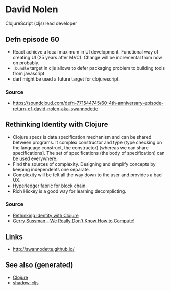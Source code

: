 # David Nolen

ClojureScript (cljs) lead developer

## Defn episode 60

  - React achieve a local maximum in UI development. Functional way of
    creating UI (25 years after MVC). Change will be incremental from
    now on probably.
  - `:bundle` target in cljs allows to defer packaging problem to
    building tools from javascript.
  - dart might be used a future target for clojurescript.

### Source

  - <https://soundcloud.com/defn-771544745/60-4th-anniversary-episode-return-of-david-nolen-aka-swannodette>

## Rethinking Identity with Clojure

  - Clojure specs is data specification mechanism and can be shared
    between programs. It complex constructor and type (type checking on
    the language construct, the constructor) \[whereas we can share
    specifications\]. The set of specifications (the body of
    specification) can be used everywhere.
  - Find the sources of complexity. Designing and simplify concepts by
    keeping independents one separate.
  - Complexity will be felt all the way down to the user and provides a
    bad UX.
  - Hyperledger fabric for block chain.
  - Rich Hickey is a good way for learning decomplicting.

### Source

  - [Rethinking Identity with
    Clojure](https://www.youtube.com/watch?v=77b47P8EpfA)
  - [Gerry Sussman - We Really Don't Know How to
    Compute\!](https://www.youtube.com/watch?v=O3tVctB_VSU)

## Links

  - <http://swannodette.github.io/>

## See also (generated)

  - [Clojure](./../decks/clojure.md)
  - [shadow-cljs](./20200430154647-shadow_cljs.md)
